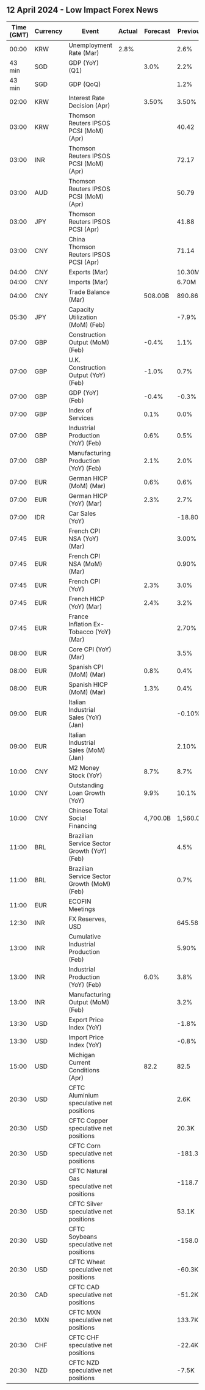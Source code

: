 ## 12 April 2024 - Low Impact Forex News

| Time (GMT) | Currency | Event | Actual | Forecast | Previous |
|------|----------|-------|--------|----------|----------|
| 00:00 | KRW | Unemployment Rate (Mar) | 2.8% |  | 2.6% |
| 43 min | SGD | GDP (YoY) (Q1) |  | 3.0% | 2.2% |
| 43 min | SGD | GDP (QoQ) |  |  | 1.2% |
| 02:00 | KRW | Interest Rate Decision (Apr) |  | 3.50% | 3.50% |
| 03:00 | KRW | Thomson Reuters IPSOS PCSI (MoM) (Apr) |  |  | 40.42 |
| 03:00 | INR | Thomson Reuters IPSOS PCSI (MoM) (Apr) |  |  | 72.17 |
| 03:00 | AUD | Thomson Reuters IPSOS PCSI (MoM) (Apr) |  |  | 50.79 |
| 03:00 | JPY | Thomson Reuters IPSOS PCSI (Apr) |  |  | 41.88 |
| 03:00 | CNY | China Thomson Reuters IPSOS PCSI (Apr) |  |  | 71.14 |
| 04:00 | CNY | Exports (Mar) |  |  | 10.30M |
| 04:00 | CNY | Imports (Mar) |  |  | 6.70M |
| 04:00 | CNY | Trade Balance (Mar) |  | 508.00B | 890.86B |
| 05:30 | JPY | Capacity Utilization (MoM) (Feb) |  |  | -7.9% |
| 07:00 | GBP | Construction Output (MoM) (Feb) |  | -0.4% | 1.1% |
| 07:00 | GBP | U.K. Construction Output (YoY) (Feb) |  | -1.0% | 0.7% |
| 07:00 | GBP | GDP (YoY) (Feb) |  | -0.4% | -0.3% |
| 07:00 | GBP | Index of Services |  | 0.1% | 0.0% |
| 07:00 | GBP | Industrial Production (YoY) (Feb) |  | 0.6% | 0.5% |
| 07:00 | GBP | Manufacturing Production (YoY) (Feb) |  | 2.1% | 2.0% |
| 07:00 | EUR | German HICP (MoM) (Mar) |  | 0.6% | 0.6% |
| 07:00 | EUR | German HICP (YoY) (Mar) |  | 2.3% | 2.7% |
| 07:00 | IDR | Car Sales (YoY) |  |  | -18.80% |
| 07:45 | EUR | French CPI NSA (YoY) (Mar) |  |  | 3.00% |
| 07:45 | EUR | French CPI NSA (MoM) (Mar) |  |  | 0.90% |
| 07:45 | EUR | French CPI (YoY) |  | 2.3% | 3.0% |
| 07:45 | EUR | French HICP (YoY) (Mar) |  | 2.4% | 3.2% |
| 07:45 | EUR | France Inflation Ex-Tobacco (YoY) (Mar) |  |  | 2.70% |
| 08:00 | EUR | Core CPI (YoY) (Mar) |  |  | 3.5% |
| 08:00 | EUR | Spanish CPI (MoM) (Mar) |  | 0.8% | 0.4% |
| 08:00 | EUR | Spanish HICP (MoM) (Mar) |  | 1.3% | 0.4% |
| 09:00 | EUR | Italian Industrial Sales (YoY) (Jan) |  |  | -0.10% |
| 09:00 | EUR | Italian Industrial Sales (MoM) (Jan) |  |  | 2.10% |
| 10:00 | CNY | M2 Money Stock (YoY) |  | 8.7% | 8.7% |
| 10:00 | CNY | Outstanding Loan Growth (YoY) |  | 9.9% | 10.1% |
| 10:00 | CNY | Chinese Total Social Financing |  | 4,700.0B | 1,560.0B |
| 11:00 | BRL | Brazilian Service Sector Growth (YoY) (Feb) |  |  | 4.5% |
| 11:00 | BRL | Brazilian Service Sector Growth (MoM) (Feb) |  |  | 0.7% |
| 11:00 | EUR | ECOFIN Meetings |  |  |  |
| 12:30 | INR | FX Reserves, USD |  |  | 645.58B |
| 13:00 | INR | Cumulative Industrial Production (Feb) |  |  | 5.90% |
| 13:00 | INR | Industrial Production (YoY) (Feb) |  | 6.0% | 3.8% |
| 13:00 | INR | Manufacturing Output (MoM) (Feb) |  |  | 3.2% |
| 13:30 | USD | Export Price Index (YoY) |  |  | -1.8% |
| 13:30 | USD | Import Price Index (YoY) |  |  | -0.8% |
| 15:00 | USD | Michigan Current Conditions (Apr) |  | 82.2 | 82.5 |
| 20:30 | USD | CFTC Aluminium speculative net positions |  |  | 2.6K |
| 20:30 | USD | CFTC Copper speculative net positions |  |  | 20.3K |
| 20:30 | USD | CFTC Corn speculative net positions |  |  | -181.3K |
| 20:30 | USD | CFTC Natural Gas speculative net positions |  |  | -118.7K |
| 20:30 | USD | CFTC Silver speculative net positions |  |  | 53.1K |
| 20:30 | USD | CFTC Soybeans speculative net positions |  |  | -158.0K |
| 20:30 | USD | CFTC Wheat speculative net positions |  |  | -60.3K |
| 20:30 | CAD | CFTC CAD speculative net positions |  |  | -51.2K |
| 20:30 | MXN | CFTC MXN speculative net positions |  |  | 133.7K |
| 20:30 | CHF | CFTC CHF speculative net positions |  |  | -22.4K |
| 20:30 | NZD | CFTC NZD speculative net positions |  |  | -7.5K |
